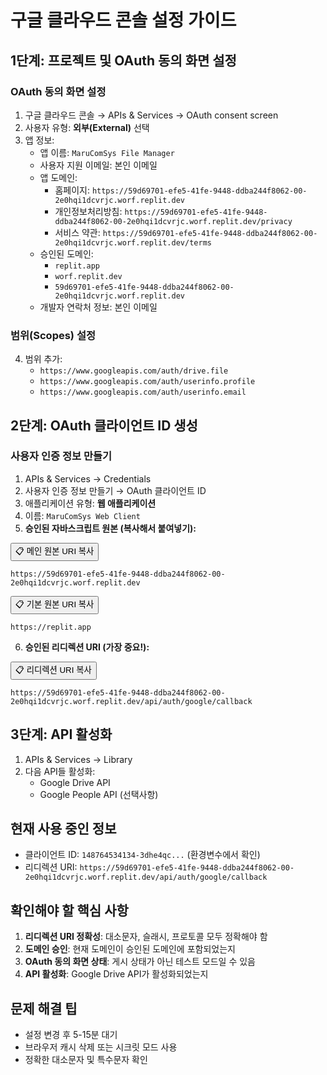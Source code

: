 # 구글 클라우드 콘솔 설정 가이드

## 1단계: 프로젝트 및 OAuth 동의 화면 설정

### OAuth 동의 화면 설정
1. 구글 클라우드 콘솔 → APIs & Services → OAuth consent screen
2. 사용자 유형: **외부(External)** 선택
3. 앱 정보:
   - 앱 이름: `MaruComSys File Manager`
   - 사용자 지원 이메일: 본인 이메일
   - 앱 도메인:
     - 홈페이지: `https://59d69701-efe5-41fe-9448-ddba244f8062-00-2e0hqi1dcvrjc.worf.replit.dev`
     - 개인정보처리방침: `https://59d69701-efe5-41fe-9448-ddba244f8062-00-2e0hqi1dcvrjc.worf.replit.dev/privacy`
     - 서비스 약관: `https://59d69701-efe5-41fe-9448-ddba244f8062-00-2e0hqi1dcvrjc.worf.replit.dev/terms`
   - 승인된 도메인:
     - `replit.app`
     - `worf.replit.dev`
     - `59d69701-efe5-41fe-9448-ddba244f8062-00-2e0hqi1dcvrjc.worf.replit.dev`
   - 개발자 연락처 정보: 본인 이메일

### 범위(Scopes) 설정
4. 범위 추가:
   - `https://www.googleapis.com/auth/drive.file`
   - `https://www.googleapis.com/auth/userinfo.profile`
   - `https://www.googleapis.com/auth/userinfo.email`

## 2단계: OAuth 클라이언트 ID 생성

### 사용자 인증 정보 만들기
1. APIs & Services → Credentials
2. 사용자 인증 정보 만들기 → OAuth 클라이언트 ID
3. 애플리케이션 유형: **웹 애플리케이션**
4. 이름: `MaruComSys Web Client`
5. **승인된 자바스크립트 원본 (복사해서 붙여넣기):**

<button onclick="navigator.clipboard.writeText('https://59d69701-efe5-41fe-9448-ddba244f8062-00-2e0hqi1dcvrjc.worf.replit.dev')">📋 메인 원본 URI 복사</button>
```
https://59d69701-efe5-41fe-9448-ddba244f8062-00-2e0hqi1dcvrjc.worf.replit.dev
```

<button onclick="navigator.clipboard.writeText('https://replit.app')">📋 기본 원본 URI 복사</button>
```
https://replit.app
```
6. **승인된 리디렉션 URI (가장 중요!):**

<button onclick="navigator.clipboard.writeText('https://59d69701-efe5-41fe-9448-ddba244f8062-00-2e0hqi1dcvrjc.worf.replit.dev/api/auth/google/callback')">📋 리디렉션 URI 복사</button>
```
https://59d69701-efe5-41fe-9448-ddba244f8062-00-2e0hqi1dcvrjc.worf.replit.dev/api/auth/google/callback
```

## 3단계: API 활성화
1. APIs & Services → Library
2. 다음 API들 활성화:
   - Google Drive API
   - Google People API (선택사항)

## 현재 사용 중인 정보
- 클라이언트 ID: `148764534134-3dhe4qc...` (환경변수에서 확인)
- 리디렉션 URI: `https://59d69701-efe5-41fe-9448-ddba244f8062-00-2e0hqi1dcvrjc.worf.replit.dev/api/auth/google/callback`

## 확인해야 할 핵심 사항
1. **리디렉션 URI 정확성**: 대소문자, 슬래시, 프로토콜 모두 정확해야 함
2. **도메인 승인**: 현재 도메인이 승인된 도메인에 포함되었는지
3. **OAuth 동의 화면 상태**: 게시 상태가 아닌 테스트 모드일 수 있음
4. **API 활성화**: Google Drive API가 활성화되었는지

## 문제 해결 팁
- 설정 변경 후 5-15분 대기
- 브라우저 캐시 삭제 또는 시크릿 모드 사용
- 정확한 대소문자 및 특수문자 확인